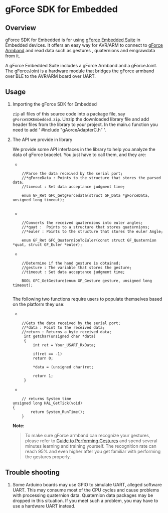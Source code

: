 # gForce SDK for Embedded

## Overview
gForce SDK for Embedded is for using [gForce Embedded Suite][gForceEmbeddedSuite] 
in Embedded devices. It offers an easy way for 
AVR/ARM to connect to [gForce Armband][gForceArmband] and read 
data such as gestures , quaternions and emgrawdata from it.

A gForce Embedded Suite includes a gForce Armband and a gForceJoint. 
The gForceJoint is a hardware module that bridges the gForce armband over BLE 
to the AVR/ARM board over UART.

## Usage
1. Importing the gForce SDK for Embedded

    `zip` all files of this source code into a package file, say `gForceSDKEmbedded.zip`.
    Unzip the downloaded library file and add header files from the library to your project.
	In the main.c function you need to add ' #include "gAorceAdapterC.h” '.

2. The API we provide in library

    We provide some API interfaces in the library to help you analyze the data of gForce bracelet.
	You just have to call them, and they are:
    
    * 
	```	
		//Parse the data received by the serial port;  
		//*gForceData : Points to the structure that stores the parsed data;  
		//timeout : Set data acceptance judgment time;
		  
		enum GF_Ret GFC_GetgForcedata(struct GF_Data *gForceData, unsigned long timeout);
		
	```
    * 
	```
		//Converts the received quaternions into euler angles;  
		//*quat :  Points to a structure that stores quaternions;  
		//*euler : Points to the structure that stores the euler Angle;  
		
		enum GF_Ret GFC_QuaternionToEuler(const struct GF_Quaternion *quat, struct GF_Euler *euler);

	```
    *
	```
		//Determine if the hand gesture is obtained;  
		//gesture : The variable that stores the gesture;    
		//timeout : Set data acceptance judgment time;  
		  
		BOOL GFC_GetGesture(enum GF_Gesture gesture, unsigned long timeout);
		
	```
    The following two functions require users to populate themselves based on the platform they use:
	
	* 
	```
		//Gets the data received by the serial port;  
		//*data : Point to the received data;  
		//return : Returns a byte received data;  
		 int getChar(unsigned char *data)  
		 {  
		     int ret = Your_USART_RxData;  
		 			
			 if(ret == -1)  
			 return 0;  
			 
			 *data = (unsigned char)ret;  
			 
			 return 1;   
		 }
	```
	*
	```
		// returns System time   
    unsigned long HAL_GetTick(void)
    {  
			return System_RunTime();  
		}  
	```  

    **Note:**
    > To make sure gForce armband can recognize your gestures, please refer to
    > [Guide to Performing Gestures][GuideToPerformingGestures]
    > and spend several minutes learning and training yourself. The recognition
    > rate can reach 95% and even higher after you get familiar with performing 
    > the gestures properly.

## Trouble shooting
1. Some Arduino boards may use GPIO to simulate UART, alleged software UART.
   This may consume most of the CPU cycles and cause problems with processing
   quaternion data. Quaternion data packages may be dropped in this situation.
   If you meet such a problem,  you may have to use a hardware UART instead.

[gForceEmbeddedSuite]: https://oymotion.github.io/doc/gForce100EmbeddedSuiteUserGuide/
[gForceArmband]: https://oymotion.github.io/doc/gForce100UserGuide/
[GuideToPerformingGestures]: https://www.youtube.com/watch?v=wBsYJf0wrkk  
